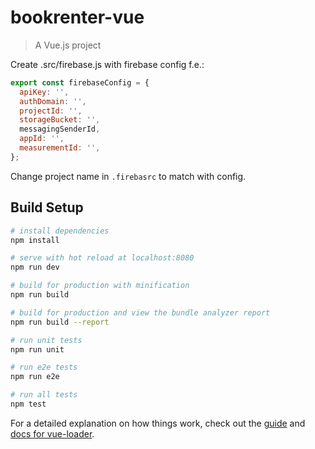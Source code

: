 # bookrenter-vue

> A Vue.js project

Create .src/firebase.js with firebase config f.e.:
```js
export const firebaseConfig = {
  apiKey: '',
  authDomain: '',
  projectId: '',
  storageBucket: '',
  messagingSenderId,
  appId: '',
  measurementId: '',
};
```
Change project name in `.firebasrc` to match with config.

## Build Setup

``` bash
# install dependencies
npm install

# serve with hot reload at localhost:8080
npm run dev

# build for production with minification
npm run build

# build for production and view the bundle analyzer report
npm run build --report

# run unit tests
npm run unit

# run e2e tests
npm run e2e

# run all tests
npm test
```

For a detailed explanation on how things work, check out the [guide](http://vuejs-templates.github.io/webpack/) and [docs for vue-loader](http://vuejs.github.io/vue-loader).
